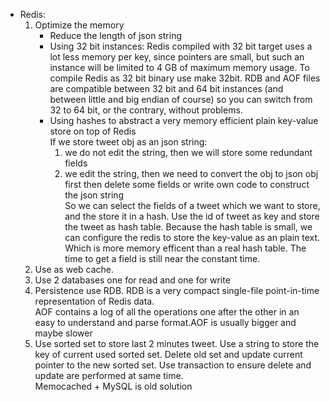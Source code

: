 - Redis:  
  1. Optimize the memory  
     - Reduce the length of json string  
     - Using 32 bit instances:
     Redis compiled with 32 bit target uses a lot less memory per key, since pointers are small, but such an instance will be limited to 4 GB of maximum memory usage. To compile Redis as 32 bit binary use make 32bit. RDB and AOF files are compatible between 32 bit and 64 bit instances (and between little and big endian of course) so you can switch from 32 to 64 bit, or the contrary, without problems.  
     - Using hashes to abstract a very memory efficient plain key-value store on top of Redis  
     If we store tweet obj as an json string:  
        1. we do not edit the string, then we will store some redundant fields  
        2. we edit the string, then we need to convert the obj to json obj first then delete some fields or write own code to construct the json string  
     So we can select the fields of a tweet which we want to store, and the store it in a hash. Use the id of tweet as key and store the tweet as hash table. Because the hash table is small, we can configure the redis to store the key-value as an plain text. Which is more memory efficent than a real hash table. The time to get a field is still near the constant time.  
  2. Use as web cache.  
  3. Use 2 databases one for read and one for write  
  4. Persistence use RDB. RDB is a very compact single-file point-in-time representation of Redis data.  
     AOF contains a log of all the operations one after the other in an easy to understand and parse format.AOF is usually bigger and maybe slower  
  5. Use sorted set to store last 2 minutes tweet. Use a string to store the key of current used sorted set. Delete old set and update current pointer to the new sorted set. Use transaction to ensure delete and update are performed at same time.  
  Memocached + MySQL is old solution  

